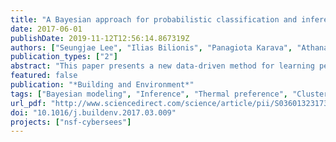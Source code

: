 ```yaml
---
title: "A Bayesian approach for probabilistic classification and inference of occupant thermal preferences in office buildings"
date: 2017-06-01
publishDate: 2019-11-12T12:56:14.867319Z
authors: ["Seungjae Lee", "Ilias Bilionis", "Panagiota Karava", "Athanasios Tzempelikos"]
publication_types: ["2"]
abstract: "This paper presents a new data-driven method for learning personalized thermal preference profiles, by formulating a combined classification and inference problem, without developing different models for each occupant. Different from existing approaches, we developed a generalized thermal preference model in which our main hypothesis, “Different people prefer different thermal conditions”, is explicitly encoded. The approach is fully Bayesian, and it is based on the premise that the thermal preference is mainly governed by (i) an overall thermal stress, represented using physical process equations with relatively few parameters along with prior knowledge of the parameters, and (ii) the personal thermal preference characteristic, which is modeled as a hidden random variable. The concept of clustering occupants based on this hidden variable, i.e., similar thermal preference characteristic, is introduced. The results, based on a dataset collected from a typical office building population, show clear evidence of the existence of multi-clusters; in particular, the 5-cluster model performed best compared to 2, 3 and higher cluster models using the studied dataset. Subsequently, the thermal preference of a new occupant in the dataset is inferred by using a mixture of the general sub-models for each cluster. The results show that the method developed in this study provides accurate predictions for personalized thermal preference profiles and it is efficient as it only requires a relatively small dataset collected from each occupant. The approach presented in this paper is a significant step towards personalized environments in office buildings using real-time feedback from occupants."
featured: false
publication: "*Building and Environment*"
tags: ["Bayesian modeling", "Inference", "Thermal preference", "Clustering", "Personalized environments", "Thermal comfort"]
url_pdf: "http://www.sciencedirect.com/science/article/pii/S0360132317300951"
doi: "10.1016/j.buildenv.2017.03.009"
projects: ["nsf-cybersees"]
---
```

